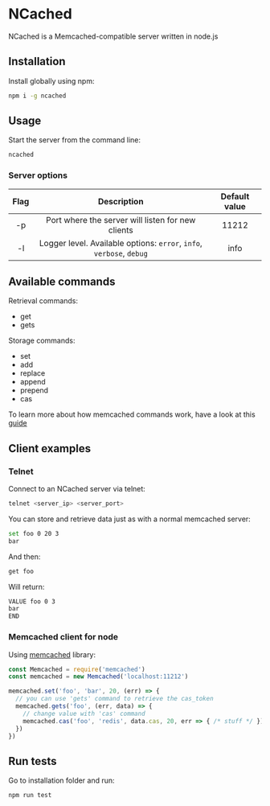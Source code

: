 # NCached
NCached is a Memcached-compatible server written in node.js

## Installation
Install globally using npm:
```bash
npm i -g ncached
```

## Usage
Start the server from the command line:
```bash
ncached
```

### Server options
| Flag | Description | Default value |
| :---: | :---: | :---: |
| -p | Port where the server will listen for new clients | 11212 |
| -l | Logger level. Available options: `error`, `info`, `verbose`, `debug` | info |

## Available commands

Retrieval commands:
* get
* gets

Storage commands:
* set
* add
* replace
* append
* prepend
* cas

To learn more about how memcached commands work, have a look at this [guide](https://www.tutorialspoint.com/memcached/memcached_set_data.htm)

## Client examples

### Telnet

Connect to an NCached server via telnet:

```bash
telnet <server_ip> <server_port>
```

You can store and retrieve data just as with a normal memcached server:
```bash
set foo 0 20 3
bar
```
And then:
```bash
get foo
```

Will return:
```bash
VALUE foo 0 3
bar
END
```

### Memcached client for node

Using [memcached](https://www.npmjs.com/package/memcached) library:

```js
const Memcached = require('memcached')
const memcached = new Memcached('localhost:11212')

memcached.set('foo', 'bar', 20, (err) => { 
  // you can use 'gets' command to retrieve the cas_token
  memcached.gets('foo', (err, data) => {
    // change value with 'cas' command
    memcached.cas('foo', 'redis', data.cas, 20, err => { /* stuff */ })
  })
})
```

## Run tests
Go to installation folder and run:
```bash
npm run test
```
